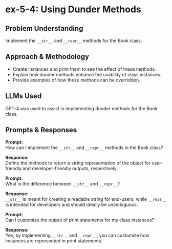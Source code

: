 # ex-5-4: Using Dunder Methods

## Problem Understanding
Implement the `__str__` and `__repr__` methods for the Book class.

## Approach & Methodology
- Create instances and print them to see the effect of these methods.
- Explain how dunder methods enhance the usability of class instances.
- Provide examples of how these methods can be overridden.

## LLMs Used
GPT-4 was used to assist in implementing dunder methods for the Book class.

## Prompts & Responses
**Prompt:**  
How can I implement the `__str__` and `__repr__` methods in the Book class?

**Response:**  
Define the methods to return a string representation of the object for user-friendly and developer-friendly outputs, respectively.

**Prompt:**  
What is the difference between `__str__` and `__repr__`?

**Response:**  
`__str__` is meant for creating a readable string for end-users, while `__repr__` is intended for developers and should ideally be unambiguous.

**Prompt:**  
Can I customize the output of print statements for my class instances?

**Response:**  
Yes, by implementing `__str__` and `__repr__`, you can customize how instances are represented in print statements.
